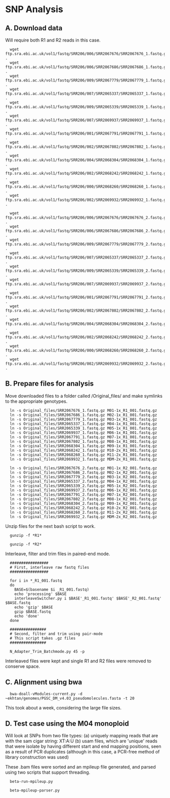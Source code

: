 # SNP Analysis


## A. Download data

Will require both R1 and R2 reads in this case.

      
      wget ftp.sra.ebi.ac.uk/vol1/fastq/SRR206/006/SRR2067676/SRR2067676_1.fastq.gz .
      wget ftp.sra.ebi.ac.uk/vol1/fastq/SRR206/006/SRR2067686/SRR2067686_1.fastq.gz .
      wget ftp.sra.ebi.ac.uk/vol1/fastq/SRR206/009/SRR2067779/SRR2067779_1.fastq.gz .
      wget ftp.sra.ebi.ac.uk/vol1/fastq/SRR206/007/SRR2065337/SRR2065337_1.fastq.gz .
      wget ftp.sra.ebi.ac.uk/vol1/fastq/SRR206/009/SRR2065339/SRR2065339_1.fastq.gz .
      wget ftp.sra.ebi.ac.uk/vol1/fastq/SRR206/007/SRR2069937/SRR2069937_1.fastq.gz .
      wget ftp.sra.ebi.ac.uk/vol1/fastq/SRR206/001/SRR2067791/SRR2067791_1.fastq.gz .
      wget ftp.sra.ebi.ac.uk/vol1/fastq/SRR206/002/SRR2067802/SRR2067802_1.fastq.gz .
      wget ftp.sra.ebi.ac.uk/vol1/fastq/SRR206/004/SRR2068304/SRR2068304_1.fastq.gz .
      wget ftp.sra.ebi.ac.uk/vol1/fastq/SRR206/002/SRR2068242/SRR2068242_1.fastq.gz .
      wget ftp.sra.ebi.ac.uk/vol1/fastq/SRR206/000/SRR2068260/SRR2068260_1.fastq.gz .
      wget ftp.sra.ebi.ac.uk/vol1/fastq/SRR206/002/SRR2069932/SRR2069932_1.fastq.gz .
      
      wget ftp.sra.ebi.ac.uk/vol1/fastq/SRR206/006/SRR2067676/SRR2067676_2.fastq.gz .
      wget ftp.sra.ebi.ac.uk/vol1/fastq/SRR206/006/SRR2067686/SRR2067686_2.fastq.gz .
      wget ftp.sra.ebi.ac.uk/vol1/fastq/SRR206/009/SRR2067779/SRR2067779_2.fastq.gz .
      wget ftp.sra.ebi.ac.uk/vol1/fastq/SRR206/007/SRR2065337/SRR2065337_2.fastq.gz .
      wget ftp.sra.ebi.ac.uk/vol1/fastq/SRR206/009/SRR2065339/SRR2065339_2.fastq.gz .
      wget ftp.sra.ebi.ac.uk/vol1/fastq/SRR206/007/SRR2069937/SRR2069937_2.fastq.gz .
      wget ftp.sra.ebi.ac.uk/vol1/fastq/SRR206/001/SRR2067791/SRR2067791_2.fastq.gz .
      wget ftp.sra.ebi.ac.uk/vol1/fastq/SRR206/002/SRR2067802/SRR2067802_2.fastq.gz .
      wget ftp.sra.ebi.ac.uk/vol1/fastq/SRR206/004/SRR2068304/SRR2068304_2.fastq.gz .
      wget ftp.sra.ebi.ac.uk/vol1/fastq/SRR206/002/SRR2068242/SRR2068242_2.fastq.gz .
      wget ftp.sra.ebi.ac.uk/vol1/fastq/SRR206/000/SRR2068260/SRR2068260_2.fastq.gz .
      wget ftp.sra.ebi.ac.uk/vol1/fastq/SRR206/002/SRR2069932/SRR2069932_2.fastq.gz .
      


## B. Prepare files for analysis

Move downloaded files to a folder called /Original_files/ and make symlinks to the appropriate genotypes.

      
      ln -s Original_files/SRR2067676_1.fastq.gz M01-1x_R1_001.fastq.gz
      ln -s Original_files/SRR2067686_1.fastq.gz M02-1x_R1_001.fastq.gz
      ln -s Original_files/SRR2067779_1.fastq.gz M03-1x_R1_001.fastq.gz
      ln -s Original_files/SRR2065337_1.fastq.gz M04-1x_R1_001.fastq.gz
      ln -s Original_files/SRR2065339_1.fastq.gz M05-1x_R1_001.fastq.gz
      ln -s Original_files/SRR2069937_1.fastq.gz M06-1x_R1_001.fastq.gz
      ln -s Original_files/SRR2067791_1.fastq.gz M07-1x_R1_001.fastq.gz
      ln -s Original_files/SRR2067802_1.fastq.gz M08-1x_R1_001.fastq.gz
      ln -s Original_files/SRR2068304_1.fastq.gz M09-1x_R1_001.fastq.gz
      ln -s Original_files/SRR2068242_1.fastq.gz M10-2x_R1_001.fastq.gz
      ln -s Original_files/SRR2068260_1.fastq.gz M11-2x_R1_001.fastq.gz
      ln -s Original_files/SRR2069932_1.fastq.gz MDM-2x_R1_001.fastq.gz
      
      ln -s Original_files/SRR2067676_2.fastq.gz M01-1x_R2_001.fastq.gz
      ln -s Original_files/SRR2067686_2.fastq.gz M02-1x_R2_001.fastq.gz
      ln -s Original_files/SRR2067779_2.fastq.gz M03-1x_R2_001.fastq.gz
      ln -s Original_files/SRR2065337_2.fastq.gz M04-1x_R2_001.fastq.gz
      ln -s Original_files/SRR2065339_2.fastq.gz M05-1x_R2_001.fastq.gz
      ln -s Original_files/SRR2069937_2.fastq.gz M06-1x_R2_001.fastq.gz
      ln -s Original_files/SRR2067791_2.fastq.gz M07-1x_R2_001.fastq.gz
      ln -s Original_files/SRR2067802_2.fastq.gz M08-1x_R2_001.fastq.gz
      ln -s Original_files/SRR2068304_2.fastq.gz M09-1x_R2_001.fastq.gz
      ln -s Original_files/SRR2068242_2.fastq.gz M10-2x_R2_001.fastq.gz
      ln -s Original_files/SRR2068260_2.fastq.gz M11-2x_R2_001.fastq.gz
      ln -s Original_files/SRR2069932_2.fastq.gz MDM-2x_R2_001.fastq.gz
      

Unzip files for the next bash script to work.

      
      gunzip -f *R1*
      
      gunzip -f *R2*
      

Interleave, filter and trim files in paired-end mode.

      
      #################
      # First, interleave raw fastq files
      #################
      
      for i in *_R1_001.fastq
      do
        BASE=$(basename $i _R1_001.fastq)
        echo 'processing' $BASE
        interleaveSwitcher.py i $BASE'_R1_001.fastq' $BASE'_R2_001.fastq' $BASE.fastq
        echo 'gzip' $BASE
        gzip $BASE.fastq
        echo 'done'
      done
      
      ################
      # Second, filter and trim using pair-mode 
      # This script takes .gz files
      ################
      
      N_Adapter_Trim_Batchmode.py 45 -p
      

Interleaved files were kept and single R1 and R2 files were removed to conserve space.

## C. Alignment using bwa

      
      bwa-doall-vModules-current.py -d ~ekhtan/genomes/PGSC_DM_v4.03_pseudomolecules.fasta -t 20
      

This took about a week, considering the large file sizes.

## D. Test case using the M04 monoploid

Will look at SNPs from two file types: 
(a) uniquely mapping reads that are with the sam cigar string: XT:A:U 
(b) usam files, which are 'unique' reads that were isolate by having different start and end mapping positions, seen as a result of PCR duplicates (although in this case, a PCR-free method of library construction was used)

These .bam files were sorted and an mpileup file generated, and parsed using two scripts that support threading.

      
      beta-run-mpileup.py
      
      beta-mpileup-parser.py
      

